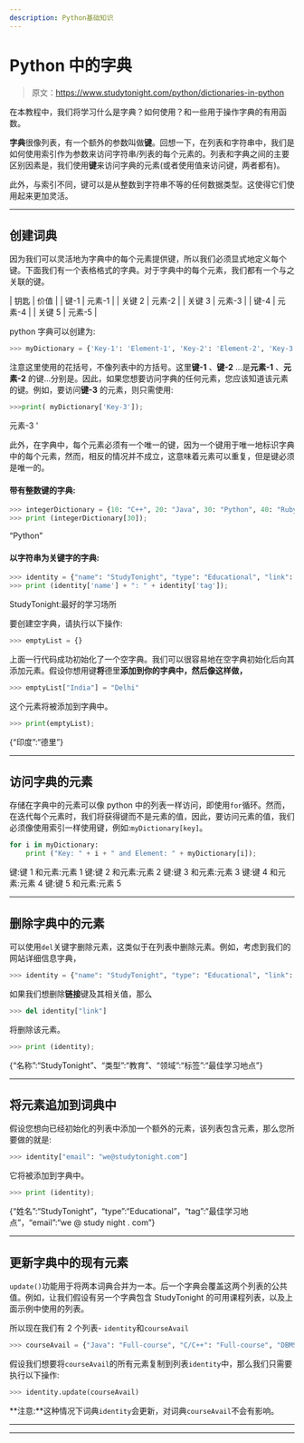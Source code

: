 ```yaml
---
description: Python基础知识
---
```


# Python 中的字典

> 原文：<https://www.studytonight.com/python/dictionaries-in-python>

在本教程中，我们将学习什么是字典？如何使用？和一些用于操作字典的有用函数。

**字典**很像列表，有一个额外的参数叫做**键**。回想一下，在列表和字符串中，我们是如何使用索引作为参数来访问字符串/列表的每个元素的。列表和字典之间的主要区别因素是，我们使用**键**来访问字典的元素(或者使用值来访问键，两者都有)。

此外，与索引不同，键可以是从整数到字符串不等的任何数据类型。这使得它们使用起来更加灵活。

* * *

## 创建词典

因为我们可以灵活地为字典中的每个元素提供键，所以我们必须显式地定义每个键。下面我们有一个表格格式的字典。对于字典中的每个元素，我们都有一个与之关联的键。

| 钥匙 | 价值 |
| 键-1 | 元素-1 |
| 关键 2 | 元素-2 |
| 关键 3 | 元素-3 |
| 键-4 | 元素-4 |
| 关键 5 | 元素-5 |

python 字典可以创建为:

```py
>>> myDictionary = {'Key-1': 'Element-1', 'Key-2': 'Element-2', 'Key-3': 'Element-3', 'Key-4': 'Element-4'}
```

注意这里使用的花括号，不像列表中的方括号。这里**键-1** 、**键-2** ...是**元素-1** 、**元素-2** 的键...分别是。因此，如果您想要访问字典的任何元素，您应该知道该元素的键。例如，要访问**键-3** 的元素，则只需使用:

```py
>>>print( myDictionary['Key-3']);
```

元素-3 '

此外，在字典中，每个元素必须有一个唯一的键，因为一个键用于唯一地标识字典中的每个元素，然而，相反的情况并不成立，这意味着元素可以重复，但是键必须是唯一的。

#### 带有整数键的字典:

```py
>>> integerDictionary = {10: "C++", 20: "Java", 30: "Python", 40: "Ruby", 50: "C#", 60: "Perl"}
>>> print (integerDictionary[30]);
```

“Python”

#### 以字符串为关键字的字典:

```py
>>> identity = {"name": "StudyTonight", "type": "Educational", "link": "https://studytonight.com", "tag": "Best place to learn"}
>>> print (identity['name'] + ": " + identity['tag']);
```

StudyTonight:最好的学习场所

要创建空字典，请执行以下操作:

```py
>>> emptyList = {}
```

上面一行代码成功初始化了一个空字典。我们可以很容易地在空字典初始化后向其添加元素。假设你想用键**将**德里**添加到你的字典中，然后像这样做，**

```py
>>> emptyList["India"] = "Delhi"
```

这个元素将被添加到字典中。

```py
>>> print(emptyList);
```

{“印度”:“德里”}

* * *

## 访问字典的元素

存储在字典中的元素可以像 python 中的列表一样访问，即使用`for`循环。然而，在迭代每个元素时，我们将获得键而不是元素的值，因此，要访问元素的值，我们必须像使用索引一样使用键，例如:`myDictionary[key]`。

```py
for i in myDictionary:
    print ("Key: " + i + " and Element: " + myDictionary[i]);
```

键:键 1 和元素:元素 1 键:键 2 和元素:元素 2 键:键 3 和元素:元素 3 键:键 4 和元素:元素 4 键:键 5 和元素:元素 5

* * *

## 删除字典中的元素

可以使用`del`关键字删除元素，这类似于在列表中删除元素。例如，考虑到我们的网站详细信息字典，

```py
>>> identity = {"name": "StudyTonight", "type": "Educational", "link": "http://studytonight.com", "tag": "Best place to learn"}
```

如果我们想删除**链接**键及其相关值，那么

```py
>>> del identity["link"]
```

将删除该元素。

```py
>>> print (identity);
```

{“名称”:“StudyTonight”、“类型”:“教育”、“领域”:“标签”:“最佳学习地点”}

* * *

## 将元素追加到词典中

假设您想向已经初始化的列表中添加一个额外的元素，该列表包含元素，那么您所要做的就是:

```py
>>> identity["email": "we@studytonight.com"]
```

它将被添加到字典中。

```py
>>> print (identity);
```

{“姓名”:“StudyTonight”，“type”:“Educational”，“tag”:“最佳学习地点”，“email”:“we @ study night . com”}

* * *

## 更新字典中的现有元素

`update()`功能用于将两本词典合并为一本。后一个字典会覆盖这两个列表的公共值。例如，让我们假设有另一个字典包含 StudyTonight 的可用课程列表，以及上面示例中使用的列表。

所以现在我们有 2 个列表- `identity`和`courseAvail`

```py
>>> courseAvail = {"Java": "Full-course", "C/C++": "Full-course", "DBMS": "Full-course"}
```

假设我们想要将`courseAvail`的所有元素复制到列表`identity`中，那么我们只需要执行以下操作:

```py
>>> identity.update(courseAvail)
```

**注意:**这种情况下词典`identity`会更新，对词典`courseAvail`不会有影响。

* * *

* * *